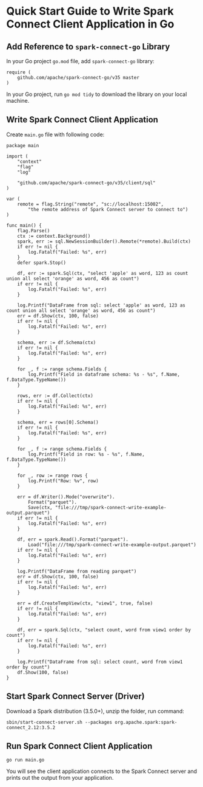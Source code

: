 # Quick Start Guide to Write Spark Connect Client Application in Go

## Add Reference to `spark-connect-go` Library

In your Go project `go.mod` file, add `spark-connect-go` library:
```
require (
	github.com/apache/spark-connect-go/v35 master
)
```

In your Go project, run `go mod tidy` to download the library on your local machine.

## Write Spark Connect Client Application

Create `main.go` file with following code:
```
package main

import (
	"context"
	"flag"
	"log"

	"github.com/apache/spark-connect-go/v35/client/sql"
)

var (
	remote = flag.String("remote", "sc://localhost:15002",
		"the remote address of Spark Connect server to connect to")
)

func main() {
	flag.Parse()
	ctx := context.Background()
	spark, err := sql.NewSessionBuilder().Remote(*remote).Build(ctx)
	if err != nil {
		log.Fatalf("Failed: %s", err)
	}
	defer spark.Stop()

	df, err := spark.Sql(ctx, "select 'apple' as word, 123 as count union all select 'orange' as word, 456 as count")
	if err != nil {
		log.Fatalf("Failed: %s", err)
	}

	log.Printf("DataFrame from sql: select 'apple' as word, 123 as count union all select 'orange' as word, 456 as count")
	err = df.Show(ctx, 100, false)
	if err != nil {
		log.Fatalf("Failed: %s", err)
	}

	schema, err := df.Schema(ctx)
	if err != nil {
		log.Fatalf("Failed: %s", err)
	}

	for _, f := range schema.Fields {
		log.Printf("Field in dataframe schema: %s - %s", f.Name, f.DataType.TypeName())
	}

	rows, err := df.Collect(ctx)
	if err != nil {
		log.Fatalf("Failed: %s", err)
	}

	schema, err = rows[0].Schema()
	if err != nil {
		log.Fatalf("Failed: %s", err)
	}

	for _, f := range schema.Fields {
		log.Printf("Field in row: %s - %s", f.Name, f.DataType.TypeName())
	}

	for _, row := range rows {
		log.Printf("Row: %v", row)
	}

	err = df.Writer().Mode("overwrite").
		Format("parquet").
		Save(ctx, "file:///tmp/spark-connect-write-example-output.parquet")
	if err != nil {
		log.Fatalf("Failed: %s", err)
	}

	df, err = spark.Read().Format("parquet").
		Load("file:///tmp/spark-connect-write-example-output.parquet")
	if err != nil {
		log.Fatalf("Failed: %s", err)
	}

	log.Printf("DataFrame from reading parquet")
	err = df.Show(ctx, 100, false)
	if err != nil {
		log.Fatalf("Failed: %s", err)
	}

	err = df.CreateTempView(ctx, "view1", true, false)
	if err != nil {
		log.Fatalf("Failed: %s", err)
	}

	df, err = spark.Sql(ctx, "select count, word from view1 order by count")
	if err != nil {
		log.Fatalf("Failed: %s", err)
	}

	log.Printf("DataFrame from sql: select count, word from view1 order by count")
	df.Show(100, false)
}
```

## Start Spark Connect Server (Driver)

Download a Spark distribution (3.5.0+), unzip the folder, run command:
```
sbin/start-connect-server.sh --packages org.apache.spark:spark-connect_2.12:3.5.2
```

## Run Spark Connect Client Application
```
go run main.go
```

You will see the client application connects to the Spark Connect server and prints out the output from your application.
